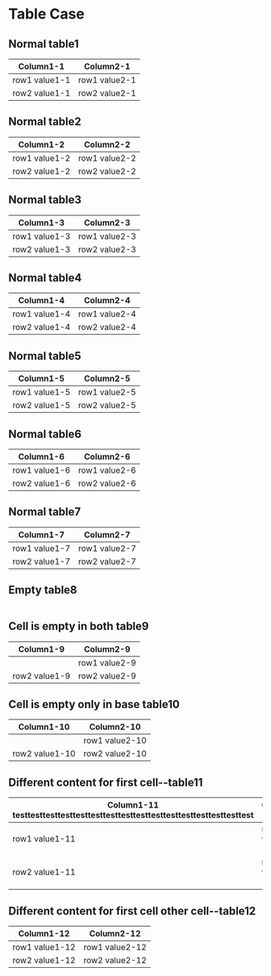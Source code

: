 # Table Case
## Normal table1
| Column1-1 | Column2-1 |
| ------------- | ----------- |
| row1 value1-1      | row1 value2-1|
| row2 value1-1     | row2 value2-1 |

## Normal table2
| Column1-2 | Column2-2          |
| ------------- | ----------- |
| row1 value1-2      | row1 value2-2|
| row2 value1-2     | row2 value2-2 |

## Normal table3
| Column1-3 | Column2-3          |
| ------------- | ----------- |
| row1 value1-3      | row1 value2-3|
| row2 value1-3     | row2 value2-3 |

## Normal table4
| Column1-4 | Column2-4          |
| ------------- | ----------- |
| row1 value1-4      | row1 value2-4|
| row2 value1-4     | row2 value2-4 |

## Normal table5
| Column1-5 | Column2-5          |
| ------------- | ----------- |
| row1 value1-5      | row1 value2-5|
| row2 value1-5     | row2 value2-5 |

## Normal table6
| Column1-6 | Column2-6          |
| ------------- | ----------- |
| row1 value1-6      | row1 value2-6|
| row2 value1-6     | row2 value2-6 |

## Normal table7
| Column1-7 | Column2-7          |
| ------------- | ----------- |
| row1 value1-7      | row1 value2-7|
| row2 value1-7     | row2 value2-7 |

## Empty table8
<table></table>

## Cell is empty in both table9
| Column1-9 | Column2-9          |
| ------------- | ----------- |
|     | row1 value2-9|
| row2 value1-9    | row2 value2-9 |

## Cell is empty only in base table10
| Column1-10 | Column2-10          |
| ------------- | ----------- |
|     | row1 value2-10|
| row2 value1-10   | row2 value2-10 |

## Different content for first cell--table11
| Column1-11 testtesttesttesttesttesttesttesttesttesttesttesttesttesttesttest | Column2-11          |
| ------------- | ----------- |
|  row1 value1-11   | row1 value2-11|
| row2 value1-11   | row2 value2-10 |

## Different content for first cell other cell--table12
| Column1-12 | Column2-12          |
| ------------- | ----------- |
|  row1 value1-12   | row1 value2-12|
| row2 value1-12   | row2 value2-12 |

